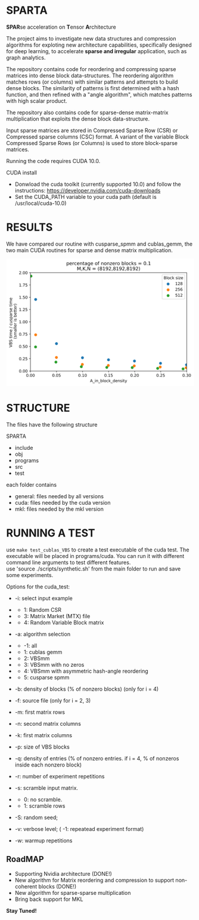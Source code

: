# SPARTA
**SPAR**se acceleration on **T**ensor **A**rchitecture

The project aims to investigate new data structures and compression algorithms for exploting new architecture capabilities, specifically designed for deep learning, to accelerate **sparse and irregular** application, such as graph analytics.

The repository contains code for reordering and compressing sparse matrices into dense block data-structures.
The reordering algorithm matches rows (or columns) with similar patterns and attempts to build dense blocks. 
The similarity of patterns is first determined with a hash function, and then refined with a "angle algorithm", which matches patterns with high scalar product.

The repository also contains code for sparse-dense matrix-matrix multiplication that exploits the dense block data-structure.

Input sparse matrices are stored in Compressed Sparse Row (CSR) or Compressed sparse columns (CSC) format. 
A variant of the variable Block Compressed Sparse Rows (or Columns) is used to store block-sparse matrices. 

Running the code requires CUDA 10.0.

CUDA install
* Donwload the cuda toolkit (currently supported 10.0) and follow the instructions: https://developer.nvidia.com/cuda-downloads
* Set the CUDA_PATH variable to your cuda path (default is /usr/local/cuda-10.0)

# RESULTS
We have compared our routine with cusparse_spmm and cublas_gemm, the two main CUDA routines for sparse and dense matrix multiplication.

![alt text](/images/performance_experiment/VBS_vs_spmm_A8192_B_8192_fixed_blockdensity_0.1.jpg)


# STRUCTURE

The files have the following structure

SPARTA
* include
* obj
* programs 
* src
* test   

each folder contains 
* general: files needed by all versions
* cuda: files needed by the cuda version
* mkl: files needed by the mkl version


# RUNNING A TEST

use `make test_cublas_VBS` to create a test executable of the cuda test. The executable will be placed in programs/cuda. You can run it with different command line arguments to test different features.  
use 'source ./scripts/synthetic.sh' from the main folder to run and save some experiments. 

Options for the cuda_test:

* -i: select input example
* * 1: Random CSR
* * 3: Matrix Market (MTX) file
* * 4: Random Variable Block matrix
      
* -a: algorithm selection
* * -1: all
* * 1: cublas gemm
* * 2: VBSmm
* * 3: VBSmm with no zeros
* * 4: VBSmm with asymmetric hash-angle reordering
* * 5: cusparse spmm

* -b: density of blocks (% of nonzero blocks) (only for i = 4)

* -f: source file (only for i = 2, 3)

* -m: first matrix rows

* -n: second matrix columns

* -k: first matrix columns

* -p: size of VBS blocks

* -q: density of entries (% of nonzero entries. if i = 4, % of nonzeros inside each nonzero block)

* -r: number of experiment repetitions

* -s: scramble input matrix. 
* * 0: no scramble. 
* * 1: scramble rows

* -S: random seed;

* -v: verbose level; ( -1: repeatead experiment format) 

* -w: warmup repetitions
      
## RoadMAP
* Supporting Nvidia architecture (DONE!)
* New algorithm for Matrix reordering and compression to support non-coherent blocks (DONE!)
* New algorithm for sparse-sparse multiplication
* Bring back support for MKL

**Stay Tuned!**
